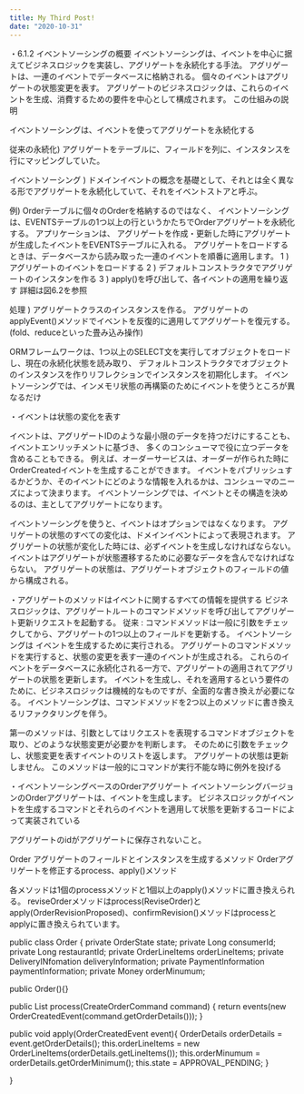 ```yaml
---
title: My Third Post!
date: "2020-10-31"
---
```


・6.1.2 イベントソーシングの概要
イベントソーシングは、イベントを中心に据えてビジネスロジックを実装し、アグリゲートを永続化する手法。
アグリゲートは、一連のイベントでデータベースに格納される。
個々のイベントはアグリゲートの状態変更を表す。
アグリゲートのビジネスロジックは、これらのイベントを生成、消費するための要件を中心として構成されます。
この仕組みの説明


イベントソーシングは、イベントを使ってアグリゲートを永続化する

従来の永続化) 
アグリゲートをテーブルに、フィールドを列に、インスタンスを行にマッピングしていた。

イベントソーシング ) 
ドメインイベントの概念を基礎として、それとは全く異なる形でアグリゲートを永続化していて、それをイベントストアと呼ぶ。

例) 
Orderテーブルに個々のOrderを格納するのではなく、
イベントソーシングは、EVENTSテーブルの1つ以上の行というかたちでOrderアグリゲートを永続化する。
アプリケーションは、
アグリゲートを作成・更新した時にアグリゲートが生成したイベントをEVENTSテーブルに入れる。
アグリゲートをロードするときは、データベースから読み取った一連のイベントを順番に適用します。
 1 ) アグリゲートのイベントをロードする
 2 ) デフォルトコンストラクタでアグリゲートのインスタンを作る
 3 ) apply()を呼び出して、各イベントの適用を繰り返す
詳細は図6.2を参照

処理 ) アグリゲートクラスのインスタンスを作る。
アグリゲートのapplyEvent()メソッドでイベントを反復的に適用してアグリゲートを復元する。(fold、reduceといった畳み込み操作)

ORMフレームワークは、1つ以上のSELECT文を実行してオブジェクトをロードし、現在の永続化状態を読み取り、
デフォルトコンストラクタでオブジェクトのインスタンスを作りリフレクションでインスタンスを初期化します。
イベントソーシングでは、インメモリ状態の再構築のためにイベントを使うところが異なるだけ

・イベントは状態の変化を表す

イベントは、アグリゲートIDのような最小限のデータを持つだけにすることも、イベントエンリッチメントに基づき、
多くのコンシューマで役に立つデータを含めることもできる。
例えば、オーダーサービスは、オーダーが作られた時にOrderCreatedイベントを生成することができます。
イベントをパブリッシュするかどうか、そのイベントにどのような情報を入れるかは、コンシューマのニーズによって決まります。
イベントソーシングでは、イベントとその構造を決めるのは、主としてアグリゲートになります。

イベントソーシングを使うと、イベントはオプションではなくなります。
アグリゲートの状態のすべての変化は、ドメインイベントによって表現されます。
アグリゲートの状態が変化した時には、必ずイベントを生成しなければならない。
イベントはアグリゲートが状態遷移するために必要なデータを含んでなければならない。
アグリゲートの状態は、アグリゲートオブジェクトのフィールドの値から構成される。



・アグリゲートのメソッドはイベントに関するすべての情報を提供する
ビジネスロジックは、アグリゲートルートのコマンドメソッドを呼び出してアグリゲート更新リクエストを起動する。
従来 : 
コマンドメソッドは一般に引数をチェックしてから、アグリゲートの1つ以上のフィールドを更新する。
イベントソーシングは
イベントを生成するために実行される。
アグリゲートのコマンドメソッドを実行すると、状態の変更を表す一連のイベントが生成される。
これらのイベントをデータベースに永続化される一方で、アグリゲートの適用されてアグリゲートの状態を更新します。
イベントを生成し、それを適用するという要件のために、ビジネスロジックは機械的なものですが、全面的な書き換えが必要になる。
イベントソーシングは、コマンドメソッドを2つ以上のメソッドに書き換えるリファクタリングを伴う。

第一のメソッドは、引数としてはリクエストを表現するコマンドオブジェクトを取り、どのような状態変更が必要かを判断します。
そのために引数をチェックし、状態変更を表すイベントのリストを返します。
アグリゲートの状態は更新しません。
このメソッドは一般的にコマンドが実行不能な時に例外を投げる


・イベントソーシングベースのOrderアグリゲート
イベントソーシングバージョンのOrderアグリゲートは、イベントを生成します。
ビジネスロジックがイベントを生成するコマンドとそれらのイベントを適用して状態を更新するコードによって実装されている

アグリゲートのidがアグリゲートに保存されないこと。


Order アグリゲートのフィールドとインスタンスを生成するメソッド
Orderアグリゲートを修正するprocess、apply()メソッド

各メソッドは1個のprocessメソッドと1個以上のapply()メソッドに置き換えられる。
reviseOrderメソッドはprocess(ReviseOrder)とapply(OrderRevisionProposed)、confirmRevision()メソッドはprocessとapplyに置き換えられています。

public class Order { 
 private OrderState state;
 private Long consumerId;
 private Long restaurantId;
 private OrderLineItems orderLineItems;
 private DeliveryINfomation deliveryInformation;
 private PaymentInformation paymentInformation;
 private Money orderMinumum;

 public Order(){}

 public List<Event> process(CreateOrderCommand command) {
 	return events(new OrderCreatedEvent(command.getOrderDetails()));
 }

 public void apply(OrderCreatedEvent event){
   OrderDetails orderDetails = event.getOrderDetails();
   this.orderLineItems = new OrderLineItems(orderDetails.getLineItems());
   this.orderMinumum = orderDetails.getOrderMinimum();
   this.state = APPROVAL_PENDING;
 }

}

